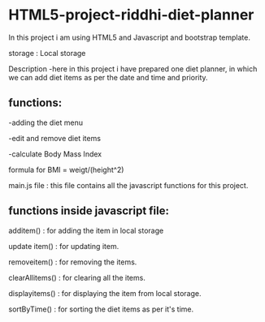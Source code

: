 # HTML5-project-riddhi-diet-planner

In this project i am using HTML5 and Javascript and bootstrap template.
 
storage : Local storage

Description 
-here in this project i have prepared one diet planner, in which we can add diet items as per the date and time and priority.

functions:
--------------------------------------------------------------------------------------

-adding the diet menu

-edit and remove diet items

-calculate Body Mass Index

 formula for BMI = weigt/(height^2)

 main.js file : this file contains all the javascript functions for this project.
 
 functions inside javascript file:
 --------------------------------------------------------------------------------------
 
 additem() : for adding the item in local storage
 
 update item() : for updating item.
 
 removeitem() : for removing the items.
 
 clearAllitems() : for clearing all the items.
 
 displayitems() : for displaying the item from local storage.
 
 sortByTime() : for sorting the diet items as per it's time.
 
 

 
 
